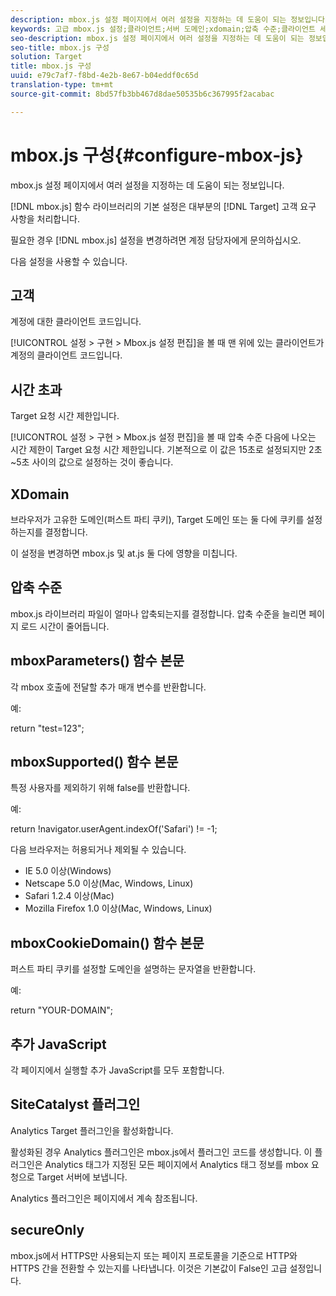 ```yaml
---
description: mbox.js 설정 페이지에서 여러 설정을 지정하는 데 도움이 되는 정보입니다.
keywords: 고급 mbox.js 설정;클라이언트;서버 도메인;xdomain;압축 수준;클라이언트 세션 ID 지원;secureOnly;클라이언트 pc id 지원;페이지 전달;참조 url;트래픽 수준;트래픽 기간;mboxParameters() 함수 본문;mboxSupported() 함수 본문;mboxCookieDomain() 함수 본문;추가 JavaScript;SiteCatalyst 플러그인;mbox.js를 자동 압축 해제 JavaScript;깜박임;본문 숨김;본문 숨기기
seo-description: mbox.js 설정 페이지에서 여러 설정을 지정하는 데 도움이 되는 정보입니다.
seo-title: mbox.js 구성
solution: Target
title: mbox.js 구성
uuid: e79c7af7-f8bd-4e2b-8e67-b04eddf0c65d
translation-type: tm+mt
source-git-commit: 8bd57fb3bb467d8dae50535b6c367995f2acabac

---
```



# mbox.js 구성{#configure-mbox-js}

mbox.js 설정 페이지에서 여러 설정을 지정하는 데 도움이 되는 정보입니다.

[!DNL mbox.js] 함수 라이브러리의 기본 설정은 대부분의 [!DNL Target] 고객 요구 사항을 처리합니다.

필요한 경우 [!DNL mbox.js] 설정을 변경하려면 계정 담당자에게 문의하십시오.

다음 설정을 사용할 수 있습니다.

## 고객

계정에 대한 클라이언트 코드입니다.

[!UICONTROL 설정 &gt; 구현 &gt; Mbox.js 설정 편집]을 볼 때 맨 위에 있는 클라이언트가 계정의 클라이언트 코드입니다.

## 시간 초과

Target 요청 시간 제한입니다.

[!UICONTROL 설정 &gt; 구현 &gt; Mbox.js 설정 편집]을 볼 때 압축 수준 다음에 나오는 시간 제한이 Target 요청 시간 제한입니다. 기본적으로 이 값은 15초로 설정되지만 2초~5초 사이의 값으로 설정하는 것이 좋습니다.

## XDomain

브라우저가 고유한 도메인(퍼스트 파티 쿠키), Target 도메인 또는 둘 다에 쿠키를 설정하는지를 결정합니다.

이 설정을 변경하면 mbox.js 및 at.js 둘 다에 영향을 미칩니다.

## 압축 수준

mbox.js 라이브러리 파일이 얼마나 압축되는지를 결정합니다. 압축 수준을 늘리면 페이지 로드 시간이 줄어듭니다.

## mboxParameters() 함수 본문

각 mbox 호출에 전달할 추가 매개 변수를 반환합니다.

예:

return &quot;test=123&quot;;

## mboxSupported() 함수 본문

특정 사용자를 제외하기 위해 false를 반환합니다.

예:

return !navigator.userAgent.indexOf(&#39;Safari&#39;) != -1;

다음 브라우저는 허용되거나 제외될 수 있습니다.

* IE 5.0 이상(Windows)
* Netscape 5.0 이상(Mac, Windows, Linux)
* Safari 1.2.4 이상(Mac)
* Mozilla Firefox 1.0 이상(Mac, Windows, Linux)

## mboxCookieDomain() 함수 본문

퍼스트 파티 쿠키를 설정할 도메인을 설명하는 문자열을 반환합니다.

예:

return &quot;YOUR-DOMAIN&quot;;

## 추가 JavaScript

각 페이지에서 실행할 추가 JavaScript를 모두 포함합니다.

## SiteCatalyst 플러그인

Analytics Target 플러그인을 활성화합니다.

활성화된 경우 Analytics 플러그인은 mbox.js에서 플러그인 코드를 생성합니다. 이 플러그인은 Analytics 태그가 지정된 모든 페이지에서 Analytics 태그 정보를 mbox 요청으로 Target 서버에 보냅니다.

Analytics 플러그인은 페이지에서 계속 참조됩니다.

## secureOnly

mbox.js에서 HTTPS만 사용되는지 또는 페이지 프로토콜을 기준으로 HTTP와 HTTPS 간을 전환할 수 있는지를 나타냅니다. 이것은 기본값이 False인 고급 설정입니다.
